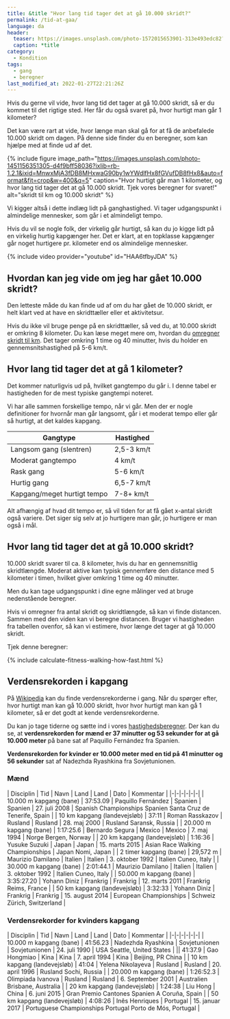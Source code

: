 ```yaml
---
title: &title "Hvor lang tid tager det at gå 10.000 skridt?"
permalink: /tid-at-gaa/
language: da
header:
  teaser: https://images.unsplash.com/photo-1572015653901-313e493edc82?ixlib=rb-1.2.1&ixid=MnwxMjA3fDB8MHxwaG90by1wYWdlfHx8fGVufDB8fHx8&auto=format&fit=crop&w=400&q=5
  caption: *title
category:
  - Kondition
tags:
  - gang
  - beregner
last_modified_at: 2022-01-27T22:21:26Z
---
```


Hvis du gerne vil vide, hvor lang tid det tager at gå 10.000 skridt, så er du kommet til det rigtige sted. Her får du også svaret på, hvor hurtigt man går 1 kilometer?

Det kan være rart at vide, hvor længe man skal gå for at få de anbefalede 10.000 skridt om dagen. På denne side finder du en beregner, som kan hjælpe med at finde ud af det.

{% include figure image_path="https://images.unsplash.com/photo-1451156351305-d4f9bff58036?ixlib=rb-1.2.1&ixid=MnwxMjA3fDB8MHxwaG90by1wYWdlfHx8fGVufDB8fHx8&auto=format&fit=crop&w=400&q=5" caption="Hvor hurtigt går man 1 kilometer, og hvor lang tid tager det at gå 10.000 skridt. Tjek vores beregner for svaret!" alt="skridt til km og 10.000 skridt" %}

Vi kigger altså i dette indlæg lidt på ganghastighed. Vi tager udgangspunkt i almindelige mennesker, som går i et almindeligt tempo.

Hvis du vil se nogle folk, der virkelig går hurtigt, så kan du jo kigge lidt på en virkelig hurtig kapgænger her. Det er klart, at en topklasse kapgænger går noget hurtigere pr. kilometer end os almindelige mennesker.

{% include video provider="youtube" id="HAA6tfbyJDA" %}

## Hvordan kan jeg vide om jeg har gået 10.000 skridt?

Den letteste måde du kan finde ud af om du har gået de 10.000 skridt, er helt klart ved at have en skridttæller eller et aktivitetsur.

Hvis du ikke vil bruge penge på en skridttæller, så ved du, at 10.000 skridt er omkring 8 kilometer. Du kan læse meget mere om, hvordan du [omregner skridt til km](/skridt-pr-km-10000/). Det tager omkring 1 time og 40 minutter, hvis du holder en gennemsnitshastighed på 5-6 km/t.

## Hvor lang tid tager det at gå 1 kilometer?

Det kommer naturligvis ud på, hvilket gangtempo du går i. I denne tabel er hastigheden for de mest typiske gangtempi noteret.

Vi har alle sammen forskellige tempo, når vi går. Men der er nogle definitioner for hvornår man går langsomt, går i et moderat tempo eller går så hurtigt, at det kaldes kapgang.

| Gangtype | Hastighed |
|-|-|
| Langsom gang (slentren) | 2,5-3 km/t |
| Moderat gangtempo | 4 km/t |
| Rask gang | 5-6 km/t |
| Hurtig gang | 6,5-7 km/t |
| Kapgang/meget hurtigt tempo | 7-8+ km/t |

Alt afhængig af hvad dit tempo er, så vil tiden for at få gået x-antal skridt også variere. Det siger sig selv at jo hurtigere man går, jo hurtigere er man også i mål.

## Hvor lang tid tager det at gå 10.000 skridt?

10.000 skridt svarer til ca. 8 kilometer, hvis du har en gennemsnitlig skridtlængde. Moderat aktive kan typisk gennemføre den distance med 5 kilometer i timen, hvilket giver omkring 1 time og 40 minutter.

Men du kan tage udgangspunkt i dine egne målinger ved at bruge nedenstående beregner.

Hvis vi omregner fra antal skridt og skridtlængde, så kan vi finde distancen. Sammen med den viden kan vi beregne distancen. Bruger vi hastigheden fra tabellen ovenfor, så kan vi estimere, hvor længe det tager at gå 10.000 skridt. 

Tjek denne beregner:

{% include calculate-fitness-walking-how-fast.html %}

## Verdensrekorden i kapgang

På [Wikipedia](https://da.wikipedia.org/wiki/Verdensrekorder_i_atletik) kan du finde verdensrekorderne i gang. Når du spørger efter, hvor hurtigt man kan gå 10.000 skridt, hvor hvor hurtigt man kan gå 1 kilometer, så er det godt at kende verdensrekorderne.

Du kan jo tage tiderne og sætte ind i vores [hastighedsberegner](/hastighed/). Der kan du se, at 
**verdensrekorden for mænd er 37 minutter og 53 sekunder for at gå 10.000 meter** på bane sat af Paquillo Fernández fra Spanien.

**Verdensrekorden for kvinder er 10.000 meter med en tid på 41 minutter og 56 sekunder** sat af Nadezhda Ryashkina fra Sovjetunionen.

### Mænd

| Disciplin | Tid | Navn | Land | Land | Dato | Kommentar |
|-|-|-|-|-|-|
| 10.000 m kapgang (bane) | 37:53.09 | Paquillo Fernández | Spanien | Spanien | 27. juli 2008 | Spanish Championships	Spanien Santa Cruz de Tenerife, Spain	|
| 10 km kapgang (landevejsløb) | 37:11 | Roman Rasskazov | Rusland | Rusland | 28. maj 2000 | Rusland Saransk, Russia |
| 20.000 m kapgang (bane) | 1:17:25.6 | Bernardo Segura | Mexico | Mexico | 7. maj 1994 | Norge Bergen, Norway |
| 20 km kapgang (landevejsløb) | 1:16:36 | Yusuke Suzuki | Japan | Japan | 15. marts 2015 | Asian Race Walking Championships | Japan Nomi, Japan |
| 2 timer kapgang (bane) | 29,572 m |	Maurizio Damilano | Italien | Italien | 3. oktober 1992 |	Italien Cuneo, Italy |
| 30.000 m kapgang (bane) | 2:01:44.1 | Maurizio Damilano | Italien | Italien | 3. oktober 1992	|	Italien Cuneo, Italy |
| 50.000 m kapgang (bane) | 3:35:27.20 | Yohann Diniz | Frankrig | Frankrig | 12. marts 2011 | Frankrig Reims, France	|
| 50 km kapgang (landevejsløb) | 3:32:33 | Yohann Diniz | Frankrig | Frankrig | 15. august 2014 |	European Championships | Schweiz Zürich, Switzerland |

### Verdensrekorder for kvinders kapgang

| Disciplin | Tid | Navn | Land | Land | Dato | Kommentar |
|-|-|-|-|-|-|
| 10.000 m kapgang (bane)	| 41:56.23 | Nadezhda Ryashkina | Sovjetunionen | Sovjetunionen | 24. juli 1990	| USA Seattle, United States |
|| 41:37.9 | Gao Hongmiao | Kina | Kina | 7. april 1994 | Kina | Beijing, PR China |
| 10 km kapgang (landevejsløb) | 41:04 | Yelena Nikolayeva | Rusland | Rusland | 20. april 1996 | Rusland Sochi, Russia	|
| 20.000 m kapgang (bane)	| 1:26:52.3 | Olimpiada Ivanova | Rusland | Rusland | 6. September 2001 | Australien Brisbane, Australia |
| 20 km kapgang (landevejsløb) | 1:24:38 | Liu Hong | China | 6. juni 2015 | Gran Premio Cantones	Spanien A Coruña, Spain	|
| 50 km kapgang (landevejsløb) | 4:08:26 | Inês Henriques | Portugal | 15. januar 2017 | Portuguese Championships	Portugal Porto de Mós, Portugal	|
